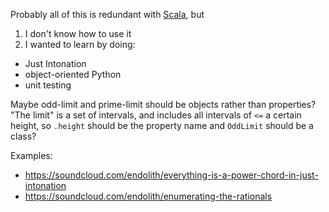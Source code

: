 Probably all of this is redundant with [Scala](http://www.huygens-fokker.org/scala/), but

1. I don't know how to use it
2. I wanted to learn by doing:
 * Just Intonation
 * object-oriented Python
 * unit testing

Maybe odd-limit and prime-limit should be objects rather than properties?
"The limit" is a set of intervals, and includes all intervals of `<=` a certain
height, so `.height` should be the property name and `OddLimit` should be a class?

Examples:

* https://soundcloud.com/endolith/everything-is-a-power-chord-in-just-intonation
* https://soundcloud.com/endolith/enumerating-the-rationals